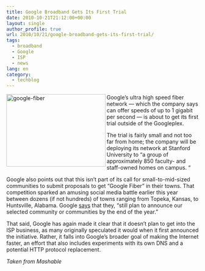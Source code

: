```yaml
---
title: Google Broadband Gets Its First Trial
date: 2010-10-21T21:12:00+00:00
layout: single
author_profile: true
url: 2010/10/21/google-broadband-gets-its-first-trial/
tags:
  - broadband
  - Google
  - ISP
  - news
lang: en
category: 
  - techblog
---
```

[<img title="google-fiber" border="0" alt="google-fiber" align="left" src="http://lh5.ggpht.com/_vaUVXcmC3OI/TMClqjSOUEI/AAAAAAAAC1Q/XRuy04d3O-w/google-fiber_thumb%5B2%5D.jpg?imgmax=800" width="260" height="190" />](http://lh4.ggpht.com/_vaUVXcmC3OI/TMClpNdHfOI/AAAAAAAAC1M/iWMv62xZlJk/s1600-h/google-fiber%5B5%5D.jpg)Google’s ultra high speed fiber network — which the company says can offer speeds of up to 1 gigabit per second — is about to get its first trial outside of the Googleplex. 

The trial is fairly small and not too far from home; the company will be deploying its network at Stanford University to “a group of approximately 850 faculty- and staff-owned homes on campus. “

Google also points out that this isn’t part of its call for small-to-mid-sized communities to submit proposals to get “Google Fiber” in their towns. That competition sparked an amusing social media battle earlier this year between dozens (if not hundreds) of towns ranging from Topeka, Kansas, to Huntsville, Alabama. Google [says](http://googleblog.blogspot.com/2010/10/bringing-ultra-high-speed-broadband-to.html) that they, “still plan to announce our selected community or communities by the end of the year.”

That said, Google has again made it clear that it doesn’t plan to get into the ISP business, as many originally speculated it would when it first announced the initiative. Rather, it falls into Google’s broader goal of making the Internet faster, an effort that also includes experiments with its own DNS and a potential HTTP protocol replacement.

_Taken from Mashable_